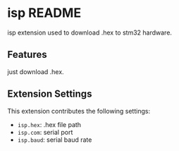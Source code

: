 # isp README

isp extension used to download .hex to stm32 hardware.

## Features

just download .hex.

## Extension Settings

This extension contributes the following settings:

* `isp.hex`: .hex file path
* `isp.com`: serial port
* `isp.baud`: serial baud rate
